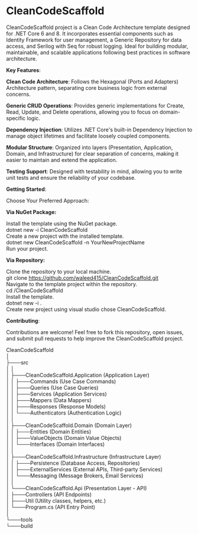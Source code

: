 # CleanCodeScaffold
CleanCodeScaffold project is a Clean Code Architecture template designed for .NET Core 6 and 8. It incorporates essential components such as Identity Framework for user management, a Generic Repository for data access, and Serilog with Seq for robust logging. Ideal for building modular, maintainable, and scalable applications following best practices in software architecture.

**Key Features**:

**Clean Code Architecture**: Follows the Hexagonal (Ports and Adapters) Architecture pattern, separating core business logic from external concerns.

**Generic CRUD Operations**: Provides generic implementations for Create, Read, Update, and Delete operations, allowing you to focus on domain-specific logic.

**Dependency Injection**: Utilizes .NET Core's built-in Dependency Injection to manage object lifetimes and facilitate loosely coupled components.

**Modular Structure**: Organized into layers (Presentation, Application, Domain, and Infrastructure) for clear separation of concerns, making it easier to maintain and extend the application.

**Testing Support**: Designed with testability in mind, allowing you to write unit tests and ensure the reliability of your codebase.

**Getting Started**:

Choose Your Preferred Approach:

**Via NuGet Package:**

Install the template using the NuGet package.  
    dotnet new -i CleanCodeScaffold  
Create a new project with the installed template.  
    dotnet new CleanCodeScaffold -n YourNewProjectName  
Run your project.  

**Via Repository:**

Clone the repository to your local machine.  
    git clone https://github.com/waleed415/CleanCodeScaffold.git  
Navigate to the template project within the repository.  
    cd /CleanCodeScaffold  
Install the template.  
    dotnet new -i .  
Create new project using visual studio chose CleanCodeScaffold.  

**Contributing**:

Contributions are welcome! Feel free to fork this repository, open issues, and submit pull requests to help improve the CleanCodeScaffold project.

CleanCodeScaffold  
│  
├───src  
│   │  
│   ├───CleanCodeScaffold.Application         (Application Layer)  
│   │   ├───Commands                         (Use Case Commands)  
│   │   ├───Queries                          (Use Case Queries)  
│   │   ├───Services                         (Application Services)  
│   │   ├───Mappers                          (Data Mappers)  
│   │   ├───Responses                         (Response Models)  
│   │   └───Authenticators                   (Authentication Logic)  
│   │  
│   ├───CleanCodeScaffold.Domain             (Domain Layer)  
│   │   ├───Entities                         (Domain Entities)  
│   │   ├───ValueObjects                     (Domain Value Objects)  
│   │   └───Interfaces                        (Domain Interfaces)  
│   │  
│   ├───CleanCodeScaffold.Infrastructure     (Infrastructure Layer)  
│   │   ├───Persistence                      (Database Access, Repositories)  
│   │   ├───ExternalServices                  (External APIs, Third-party Services)  
│   │   └───Messaging                         (Message Brokers, Email Services)  
│   │  
│   └───CleanCodeScaffold.Api                (Presentation Layer - API)  
│       ├───Controllers                      (API Endpoints)  
│       ├───Util                              (Utility classes, helpers, etc.)  
│       └───Program.cs                        (API Entry Point)  
│  
└───tools  
    └───build   
